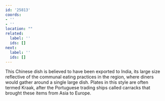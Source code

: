 ```yaml
---
id: '25813'
coords:
- ''
- ''
location: ""
related:
  label: ''
  ids: []
next:
  label: ''
  ids: []
---
```


This Chinese dish is believed to have been exported to India, its large size reflective of the communal eating practices in the region, where diners would gather around a single large dish. Plates in this style are often termed Kraak, after the Portuguese trading ships called carracks that brought these items from Asia to Europe.
